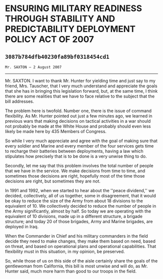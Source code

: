 # ENSURING MILITARY READINESS THROUGH STABILITY AND PREDICTABILITY  DEPLOYMENT POLICY ACT OF 2007
## `3087b784dfb40230fa89bf0318454cd1`
`Mr. SAXTON — 2 August 2007`

---


Mr. SAXTON. I want to thank Mr. Hunter for yielding time and just say 
to my friend, Mrs. Tauscher, that I very much understand and appreciate 
the goals that she has in bringing this legislation forward, but, at 
the same time, I think there are some realities that we have to face 
relative to the subject that the bill addresses.

The problem here is twofold. Number one, there is the issue of 
command flexibility. As Mr. Hunter pointed out just a few minutes ago, 
we learned in previous wars that making decisions on tactical 
activities in a war should not probably be made at the White House and 
probably should even less likely be made here by 435 Members of 
Congress.

So while I very much appreciate and agree with the goal of making 
sure that every soldier and Marine and every member of the four 
services gets time to recharge their batteries between deployments, 
having a law which stipulates how precisely that is to be done is a 
very unwise thing to do.

Secondly, let me say that this problem involves the total number of 
people that we have in the service. We make decisions from time to 
time, and sometimes those decisions are right, hopefully most of the 
time those decisions are right, but sometimes they are not.

In 1991 and 1992, when we started to hear about the ''peace 
dividend,'' we decided, collectively, all of us together, some in 
disagreement, that it would be okay to reduce the size of the Army from 
about 18 divisions to the equivalent of 10. We collectively decided to 
reduce the number of people in the Army significantly, almost by half. 
So today we are operating with the equivalent of 10 divisions, made up 
in a different structure, a brigade structure; and today 20 of those 
brigades, Army and Marine brigades, are deployed in Iraq.

When the Commander in Chief and his military commanders in the field 
decide they need to make changes, they make them based on need, based 
on threat, and based on operational plans and operational capabilities. 
That flexibility must in this situation, in my opinion, be preserved.

So, while those of us on this side of the aisle certainly share the 
goals of the gentlewoman from California, this bill is most unwise and 
will do, as Mr. Hunter said, much more harm than good to our troops in 
the field.